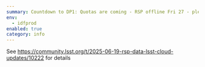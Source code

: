```yaml
---
summary: Countdown to DP1: Quotas are coming - RSP offline Fri 27 - please read
env:
  - idfprod
enabled: true
category: info
---
```


See https://community.lsst.org/t/2025-06-19-rsp-data-lsst-cloud-updates/10222 for details
